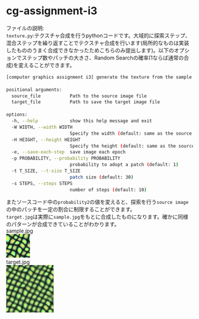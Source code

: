 # cg-assignment-i3
ファイルの説明:  
`texture.py`:テクスチャ合成を行うpythonコードです。大域的に探索ステップ、混合ステップを繰り返すことでテクスチャ合成を行います(局所的なものは実装したもののうまく合成できなかったためこちらのみ提出します)。以下のオプションでステップ数やパッチの大きさ、Random Searchの確率($1$ならば通常の合成)を変えることができます。
```bash
[computer graphics assignment i3] generate the texture from the sample source image

positional arguments:
  source_file           Path to the source image file
  target_file           Path to save the target image file

options:
  -h, --help            show this help message and exit
  -W WIDTH, --width WIDTH
                        Specify the width (default: same as the source file)
  -H HEIGHT, --height HEIGHT
                        Specify the height (default: same as the source file)
  -e, --save-each-step  save image each epoch
  -p PROBABILITY, --probability PROBABILITY
                        probability to adopt a patch (default: 1)
  -t T_SIZE, --t-size T_SIZE
                        patch size (default: 30)
  -s STEPS, --steps STEPS
                        number of steps (default: 10)
```
またソースコード中の`probability2`の値を変えると、探索を行う`source image`の中のパッチを一定の割合に制限することができます。  
`target.jpg`は実際に`sample.jpg`をもとに合成したものになります。確かに同様のパターンが合成できていることがわかります。  
sample.jpg  
![source image](sample.jpg "source image")    
target.jpg  
![target image](target.jpg "target image")　  
